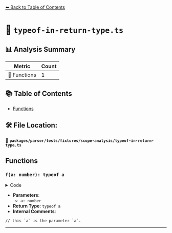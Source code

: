 [⬅️ Back to Table of Contents](../../../../../index.md)

# 📄 `typeof-in-return-type.ts`

## 📊 Analysis Summary

| Metric | Count |
|--------|-------|
| 🔧 Functions | 1 |

## 📚 Table of Contents

- [Functions](#functions)

## 🛠️ File Location:
📂 **`packages/parser/tests/fixtures/scope-analysis/typeof-in-return-type.ts`**

## Functions

### `f(a: number): typeof a`

<details><summary>Code</summary>

```ts
function f(a: number): typeof a {
  // this `a` is the parameter `a`.
  return 1;
}
```
</details>

- **Parameters**:
  - `a: number`
- **Return Type**: `typeof a`
- **Internal Comments**:
```
// this `a` is the parameter `a`.
```


---